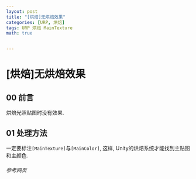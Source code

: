 ```yaml
---
layout: post
title: "[烘焙]无烘焙效果"
categories: [URP, 烘焙]
tags: URP 烘焙 MainTexture
math: true


---
```


# [烘焙]无烘焙效果

## 00 前言

烘焙光照贴图时没有效果.

## 01 处理方法

一定要标注`[MainTexture]`与`[MainColor]`, 这样, Unity的烘焙系统才能找到主贴图和主颜色.



###### 参考网页
